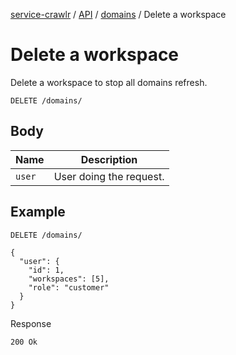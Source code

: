[service-crawlr](../../../../README.md) / [API](../README.md) / [domains](./README.md) / Delete a workspace

# Delete a workspace

Delete a workspace to stop all domains refresh.

```text
DELETE /domains/
```

## Body

| Name          | Description             |
|---------------|-------------------------|
| `user`        | User doing the request. |

## Example

```text
DELETE /domains/

{
  "user": {
    "id": 1,
    "workspaces": [5],
    "role": "customer"
  }
}
```

Response

```text
200 Ok
```

